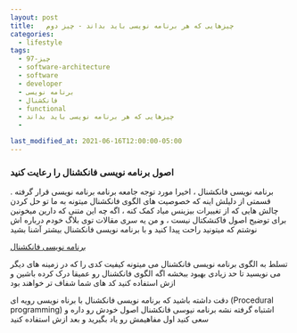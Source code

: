 ```yaml
---
layout: post
title:   چیزهایی که هر برنامه نویسی باید بداند - چیز دوم
categories:
  - lifestyle
tags:
  - 97-چیز
  - software-architecture
  - software
  - developer
  - برنامه نویسی
  - فانکشنال
  - functional
  - چیزهایی که هر برنامه نویسی باید بداند
  -

last_modified_at: 2021-06-16T12:00:00-05:00
---
```

### اصول برنامه نویسی فانکشنال را رعایت کنید


برنامه نویسی فانکشنال ، اخیرا مورد توجه جامعه برنامه برنامه نویسی قرار گرفته . قسمتی از   دلیلش اینه که خصوصیت های الگوی فانکشنال  میتونه به ما تو حل کردن چالش هایی که از تغییرات بیزینس میاد کمک کنه ، اگه چه این متنی که دارین میخونین برای توضیح اصول فاکنشکتال نیست ، و من یه سری مقالات توی بلاگ خودم درباره اش نوشتم که میتونید راحت پیدا کنید و با برنامه نویسی فانکشنال بیشتر آشنا بشید

[برنامه نویسی فانکشنال](http://1saeedsalehi.ir/tags.html#functional-programming)

تسلط به الگوی برنامه نویسی فانکشنال می میتونه کیفیت کدی را که در زمینه های دیگر می نویسید تا حد زیادی بهبود ببخشه
اگه الگوی فانکشنال رو عمیقا درک کرده باشین و ازش استفاده کنید کد های شما شفاف تر خواهند بود

دقت داشته باشید که برنامه نویسی فانکشنال با برناه نویسی رویه ای (Procedural programming) اشتباه گرفته نشه
برنامه نیوسی فانکشنال اصول خودش رو داره 
و سعی کنید اول مفاهیمش رو یاد بگیرید و بعد ازش استفاده کنید
